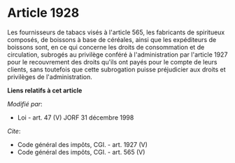 # Article 1928

Les fournisseurs de tabacs visés à l'article 565, les fabricants de spiritueux composés, de boissons à base de céréales,
ainsi que les expéditeurs de boissons sont, en ce qui concerne les droits de consommation et de circulation, subrogés au
privilège conféré à l'administration par l'article 1927 pour le recouvrement des droits qu'ils ont payés pour le compte de
leurs clients, sans toutefois que cette subrogation puisse préjudicier aux droits et privilèges de l'administration.

**Liens relatifs à cet article**

_Modifié par_:

  - Loi - art. 47 (V) JORF 31 décembre 1998

_Cite_:

  - Code général des impôts, CGI. - art. 1927 (V)
  - Code général des impôts, CGI. - art. 565 (V)

